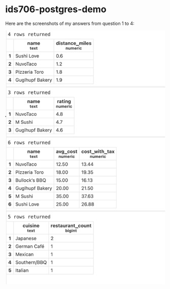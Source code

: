 # ids706-postgres-demo

Here are the screenshots of my answers from question 1 to 4:

![](pics/Answers.png)
